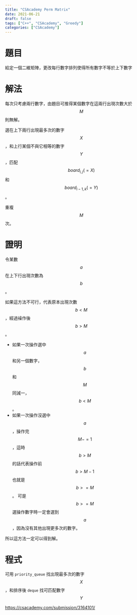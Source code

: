 ```yaml
---
title: "CSAcademy Perm Matrix"
date: 2021-06-21
draft: false
tags: ["C++", "CSAcademy", "Greedy"]
categories: ["CSAcademy"]
---
```


# 題目

給定一個二維矩陣，更改每行數字排列使得所有數字不等於上下數字

# 解法

每次只考慮兩行數字，由題目可推得某個數字在這兩行出現次數大於 $$M$$ 則無解。

選在上下兩行出現最多次的數字 $$X$$，和上行某個不與它相等的數字 $$Y$$，匹配 $$board_{i,j}(=X)$$ 和 $$board_{i-1,k}(=Y)$$。

重複 $$M$$ 次。

# 證明

令某數 $$a$$ 在上下行出現次數為 $$b$$。

如果這方法不可行，代表原本出現次數 $$b<M$$，經過襙作後 $$b>M$$。

- 如果一次操作選中 $$a$$ 和另一個數字，$$b$$ 和 $$M$$ 同減一，$$b<M$$。
- 如果一次操作沒選中 $$a$$，操作完 $$M-=1$$，這時 $$b>M$$ 的話代表操作前 $$b>M-1$$ 也就是 $$b>=M$$。
可是 $$b>=M$$ 選操作數字時一定會選到 $$a$$，因為沒有其他出現更多次的數字。

所以這方法一定可以得到解。

# 程式

可用 `priority_queue` 找出現最多次的數字 $$X$$，和排序後 `deque` 找可匹配數字 $$Y$$

https://csacademy.com/submission/3164101/
